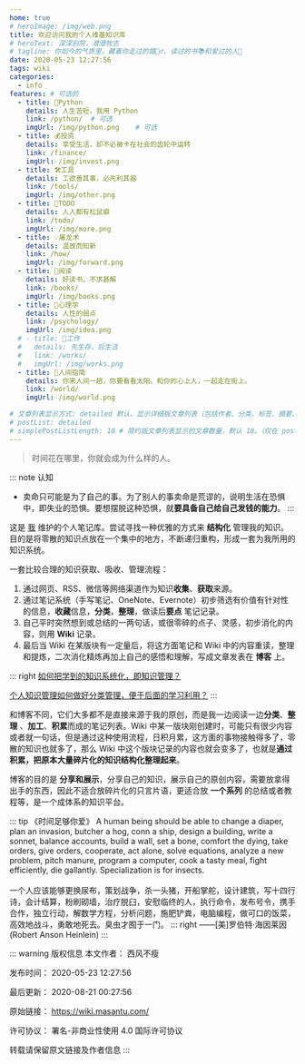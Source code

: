 ```yaml
---
home: true
# heroImage: /img/web.png
title: 欢迎访问我的个人维基知识库
# heroText: 深深别院，潜潜牧志
# tagline: 你如今的气质里，藏着你走过的路🚶‍♂、读过的书📚和爱过的人💖
date: 2020-05-23 12:27:56
tags: wiki
categories: 
  - info
features: # 可选的
  - title: 🐍Python
    details: 人生苦短，我用 Python
    link: /python/  # 可选
    imgUrl: /img/python.png    # 可选
  - title: 💰投资
    details: 享受生活，却不必被卡在社会的齿轮中运转
    link: /finance/
    imgUrl: /img/invest.png
  - title: 🛠️工具
    details: 工欲善其事，必先利其器
    link: /tools/
    imgUrl: /img/other.png  
  - title: 📌TODO
    details: 人人都有松鼠癖
    link: /todo/
    imgUrl: /img/more.png
  - title: 💡屠龙术
    details: 温故而知新
    link: /how/
    imgUrl: /img/forward.png
  - title: 📖阅读
    details: 好读书，不求甚解
    link: /books/
    imgUrl: /img/books.png
  - title: 💞️心理学
    details: 人性的弱点
    link: /psychology/
    imgUrl: /img/idea.png
  # - title: 🧰工作
  #   details: 先生存，后生活
  #   link: /works/
  #   imgUrl: /img/works.png
  - title: 🤟人间指南
    details: 你来人间一趟，你要看看太阳。和你的心上人，一起走在街上。
    link: /world/
    imgUrl: /img/world.png

# 文章列表显示方式: detailed 默认，显示详细版文章列表（包括作者、分类、标签、摘要、分页等）| simple => 显示简约版文章列表（仅标题和日期）| none 不显示文章列表
# postList: detailed
# simplePostListLength: 10 # 简约版文章列表显示的文章数量，默认 10。（仅在 postList 设置为 simple 时生效）
---
```


> 时间花在哪里，你就会成为什么样的人。

::: note 认知

- 卖命只可能是为了自己的事。为了别人的事卖命是荒谬的，说明生活在恐惧中，即失业的恐惧。要想摆脱这种恐惧，就**要具备自己给自己发钱的能力**。
:::

这是 [我](https://www.masantu.com/) 维护的个人笔记库。尝试寻找一种优雅的方式来 **结构化** 管理我的知识。目的是将零散的知识点放在一个集中的地方，不断递归重构，形成一套为我所用的知识系统。

一套比较合理的知识获取、吸收、管理流程：

1. 通过网页、RSS、微信等网络渠道作为知识**收集**、**获取**来源。
2. 通过笔记系统（手写笔记、OneNote、Evernote）初步筛选有价值有针对性的信息，**收藏**信息，**分类**，**整理**，做读后**要点** 笔记记录。
3. 自己平时突然想到或总结的一两句话，或很零碎的点子、灵感，初步消化的内容，则用 **Wiki** 记录。
4. 最后当 Wiki 在某版块有一定量后，将这方面笔记和 Wiki 中的内容重读，整理和提炼，二次消化精炼再加上自己的感悟和理解，写成文章发表在 **博客** 上。

::: right
[如何把学到的知识系统化，即知识管理？](https://www.zhihu.com/question/20737761)

[个人知识管理如何做好分类管理，便于后面的学习利用？](https://www.zhihu.com/question/19621305)
:::

和博客不同，它们大多都不是直接来源于我的原创，而是我一边阅读一边**分类**、**整理** 、**加工**、**积累**而成的笔记列表。Wiki 中某一版块刚创建时，可能只有很少内容或者就一句话，但是通过这种使用流程，日积月累，这方面的事物接触得多了，零散的知识也就多了，那么 Wiki 中这个版块记录的内容也就会变多了，也就是**通过积累，把原本大量碎片化的知识结构化整理起来**。

博客的目的是 **分享和展示**，分享自己的知识，展示自己的原创内容，需要放拿得出手的东西，因此不适合放碎片化的只言片语，更适合放 **一个系列** 的总结或者教程等，是一个成体系的知识平台。

::: tip 《时间足够你爱》
A human being should be able to change a diaper, plan an invasion, butcher a hog, conn a ship, design a building, write a sonnet, balance accounts, build a wall, set a bone, comfort the dying, take orders, give orders, cooperate, act alone, solve equations, analyze a new problem, pitch manure, program a computer, cook a tasty meal, fight efficiently, die gallantly. Specialization is for insects.
<br>
<br>
一个人应该能够更换尿布，策划战争，杀一头猪，开船掌舵，设计建筑，写十四行诗，会计结算，粉刷砌墙，治疗脱臼，安慰临终的人，执行命令，发布号令，携手合作，独立行动，解数学方程，分析问题，施肥铲粪，电脑编程，做可口的饭菜，高效地战斗，勇敢地死去。臭虫才囿于一门。
::: right
——[美]罗伯特·海因莱因(Robert Anson Heinlein)
:::

::: warning 版权信息
本文作者： 西风不瘦

发布时间： 2020-05-23 12:27:56

最后更新： 2020-08-21 00:27:56

原始链接： https://wiki.masantu.com/

许可协议： 署名-非商业性使用 4.0 国际许可协议

转载请保留原文链接及作者信息
:::